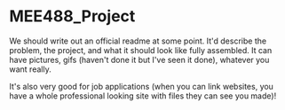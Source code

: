 # MEE488_Project
We should write out an official readme at some point. It'd describe the problem, the project, and what it should look like fully assembled. It can have pictures, gifs (haven't done it but I've seen it done), whatever you want really.

It's also very good for job applications (when you can link websites, you have a whole professional looking site with files they can see you made)!
